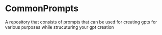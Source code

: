 # CommonPrompts
A repository that consists of prompts that can be used for creating gpts for various purposes while strucuturing your gpt creation

